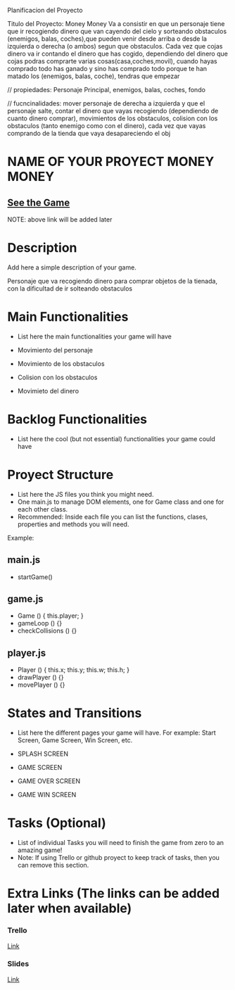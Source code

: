 Planificacion del Proyecto

Titulo del Proyecto: Money Money
  Va a consistir en que un personaje tiene que ir recogiendo dinero que van cayendo del cielo y sorteando obstaculos (enemigos, balas, coches),que pueden venir desde arriba o desde la izquierda o derecha (o ambos) segun que obstaculos. Cada vez que cojas dinero va ir contando el dinero que has cogido, dependiendo del dinero que cojas podras comprarte varias cosas(casa,coches,movil), cuando hayas comprado todo has ganado y sino has comprado todo porque te han matado los (enemigos, balas, coche), tendras que empezar


  // propiedades: Personaje Principal, enemigos, balas, coches, fondo


  // fucncinalidades: mover personaje de derecha a izquierda y que el personaje salte,
                      contar el dinero que vayas recogiendo (dependiendo de cuanto dinero comprar), 
                      movimientos de los obstaculos, colision con los obstaculos (tanto enemigo como con el dinero), 
                      cada vez que vayas comprando de la tienda que vaya desapareciendo el obj

# NAME OF YOUR PROYECT MONEY MONEY


## [See the Game](www.your-url-here.com)
NOTE: above link will be added later

# Description

Add here a simple description of your game.

Personaje que va recogiendo dinero para comprar objetos de la tienada, con la dificultad de ir solteando obstaculos

# Main Functionalities

- List here the main functionalities your game will have

- Movimiento del personaje
- Movimiento de los obstaculos
- Colision con los obstaculos
- Movimieto del dinero

# Backlog Functionalities

- List here the cool (but not essential) functionalities your game could have

# Proyect Structure

- List here the JS files you think you might need. 
- One main.js to manage DOM elements, one for Game class and one for each other class.
- Recommended: Inside each file you can list the functions, clases, properties and methods you will need.

Example:

## main.js

- startGame()

## game.js

- Game () {
    this.player;
}
- gameLoop () {}
- checkCollisions () {}

## player.js 

- Player () {
    this.x;
    this.y;
    this.w;
    this.h;
}
- drawPlayer () {}
- movePlayer () {}

# States and Transitions

- List here the different pages your game will have. For example: Start Screen, Game Screen, Win Screen, etc.

- SPLASH SCREEN
- GAME SCREEN
- GAME OVER SCREEN
- GAME WIN SCREEN

# Tasks (Optional)

- List of individual Tasks you will need to finish the game from zero to an amazing game!
- Note: If using Trello or github proyect to keep track of tasks, then you can remove this section.

# Extra Links (The links can be added later when available)

### Trello
[Link](www.your-url-here.com)

### Slides
[Link](www.your-url-here.com)                      
